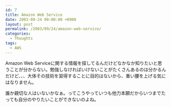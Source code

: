 ```yaml
---
id: 7
title: Amazon Web Service
date: 2003-09-24 00:00:00 +0900
layout: post
permalink: /2003/09/24/amazon-web-service/
categories:
  - Thoughts
tags:
  - AWS
---
```

Amazon Web Serviceに関する情報を探してるんだけどなかなか知りたいと思うことが分からない。勉強しなければいけないことがたくさんあるのは分かるんだけど、、、大体その技術を習得することに目的はないから、重い腰を上げる気にはなりません。
  
誰か親切な人はいないかなぁ。ってこうやっていつも他力本願だからいつまでたっても自分のやりたいことができないのよね。
